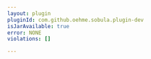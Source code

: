 ```yaml
---
layout: plugin
pluginId: com.github.oehme.sobula.plugin-dev
isJarAvailable: true
error: NONE
violations: []

---
```

